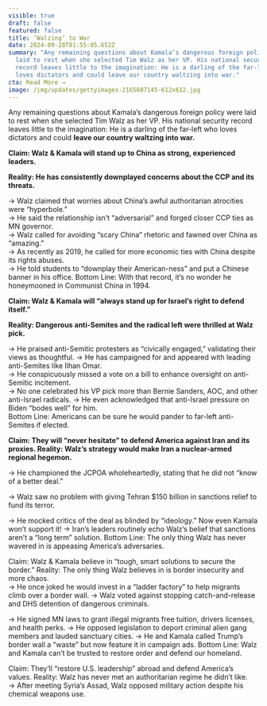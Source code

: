```yaml
---
visible: true
draft: false
featured: false
title: ‘Walzing’ to War
date: 2024-09-28T01:55:05.652Z
summary: "Any remaining questions about Kamala’s dangerous foreign policy were
  laid to rest when she selected Tim Walz as her VP. His national security
  record leaves little to the imagination: He is a darling of the far-left who
  loves dictators and could leave our country waltzing into war."
cta: Read More →
image: /img/updates/gettyimages-2165607145-612x612.jpg
---
```

Any remaining questions about Kamala’s dangerous foreign policy were laid to rest when she selected Tim Walz as her VP. His national security record leaves little to the imagination: He is a darling of the far-left who loves dictators and could **leave our country waltzing into war.**

**Claim: Walz & Kamala will stand up to China as strong, experienced leaders.** 

**Reality: He has consistently downplayed concerns about the CCP and its threats.** 

→ Walz claimed that worries about China’s awful authoritarian atrocities were “hyperbole.”\
→ He said the relationship isn’t “adversarial” and forged closer CCP ties as MN governor.\
→ Walz called for avoiding “scary China” rhetoric and fawned over China as “amazing.”\
→ As recently as 2019, he called for more economic ties with China despite its rights abuses.\
→ He told students to “downplay their American-ness” and put a Chinese banner in his office. Bottom Line: With that record, it’s no wonder he honeymooned in Communist China in 1994.

**Claim: Walz & Kamala will “always stand up for Israel’s right to defend itself.”** 

**Reality: Dangerous anti-Semites and the radical left were thrilled at Walz pick.** 

→ He praised anti-Semitic protesters as “civically engaged,” validating their views as thoughtful. → He has campaigned for and appeared with leading anti-Semites like Ilhan Omar.\
→ He conspicuously missed a vote on a bill to enhance oversight on anti-Semitic incitement.\
→ No one celebrated his VP pick more than Bernie Sanders, AOC, and other anti-Israel radicals. → He even acknowledged that anti-Israel pressure on Biden “bodes well” for him.\
Bottom Line: Americans can be sure he would pander to far-left anti-Semites if elected.

**Claim: They will “never hesitate” to defend America against Iran and its proxies. Reality: Walz’s strategy would make Iran a nuclear-armed regional hegemon.** 

→ He championed the JCPOA wholeheartedly, stating that he did not “know of a better deal.” 

→ Walz saw no problem with giving Tehran $150 billion in sanctions relief to fund its terror.

→ He mocked critics of the deal as blinded by “ideology.” Now even Kamala won’t support it! → Iran’s leaders routinely echo Walz’s belief that sanctions aren’t a “long term” solution. Bottom Line: The only thing Walz has never wavered in is appeasing America’s adversaries.

Claim: Walz & Kamala believe in “tough, smart solutions to secure the border.” Reality: The only thing Walz believes in is border insecurity and more chaos.\
→ He once joked he would invest in a “ladder factory” to help migrants climb over a border wall. → Walz voted against stopping catch-and-release and DHS detention of dangerous criminals.

→ He signed MN laws to grant illegal migrants free tuition, drivers licenses, and health perks. → He opposed legislation to deport criminal alien gang members and lauded sanctuary cities. → He and Kamala called Trump’s border wall a “waste” but now feature it in campaign ads. Bottom Line: Walz and Kamala can’t be trusted to restore order and defend our homeland.

Claim: They’ll “restore U.S. leadership” abroad and defend America’s values. Reality: Walz has never met an authoritarian regime he didn’t like.\
→ After meeting Syria’s Assad, Walz opposed military action despite his chemical weapons use.